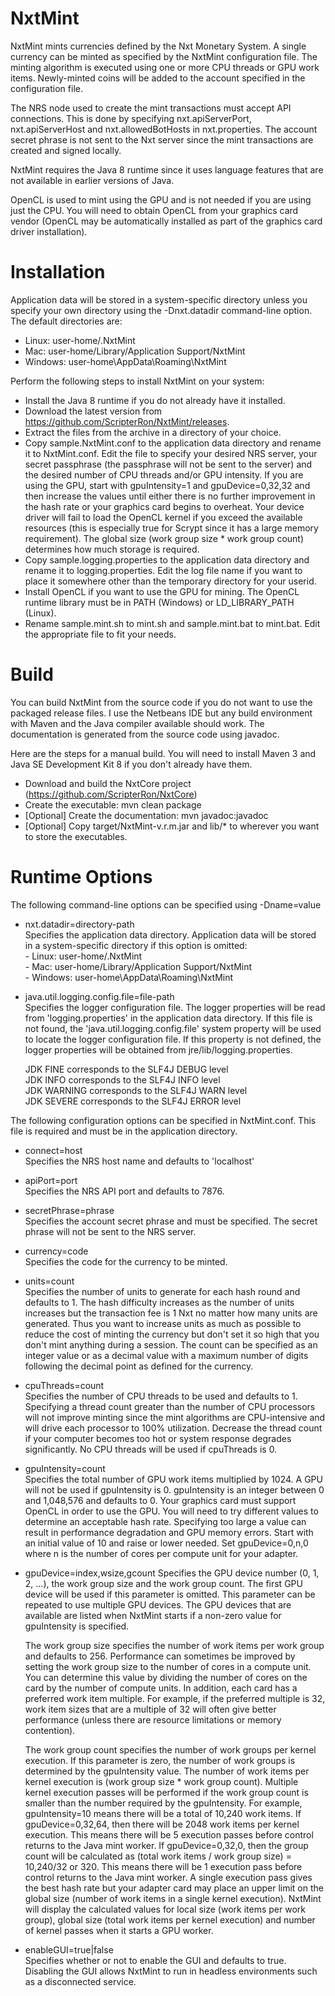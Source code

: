 NxtMint
=======

NxtMint mints currencies defined by the Nxt Monetary System.  A single currency can be minted as specified by the NxtMint configuration file.  The minting algorithm is executed using one or more CPU threads or GPU work items.  Newly-minted coins will be added to the account specified in the configuration file.     

The NRS node used to create the mint transactions must accept API connections.  This is done by specifying nxt.apiServerPort, nxt.apiServerHost and nxt.allowedBotHosts in nxt.properties.  The account secret phrase is not sent to the Nxt server since the mint transactions are created and signed locally.  

NxtMint requires the Java 8 runtime since it uses language features that are not available in earlier versions of Java.   

OpenCL is used to mint using the GPU and is not needed if you are using just the CPU.  You will need to obtain OpenCL from your graphics card vendor (OpenCL may be automatically installed as part of the graphics card driver installation).


Installation
============

Application data will be stored in a system-specific directory unless you specify your own directory using the -Dnxt.datadir command-line option.  The default directories are:

  - Linux: user-home/.NxtMint	    
  - Mac: user-home/Library/Application Support/NxtMint    
  - Windows: user-home\AppData\Roaming\NxtMint	    
  
Perform the following steps to install NxtMint on your system:

  - Install the Java 8 runtime if you do not already have it installed.     
  - Download the latest version from https://github.com/ScripterRon/NxtMint/releases.       
  - Extract the files from the archive in a directory of your choice.   
  - Copy sample.NxtMint.conf to the application data directory and rename it to NxtMint.conf.  Edit the file to specify your desired NRS server, your secret passphrase (the passphrase will not be sent to the server) and the desired number of CPU threads and/or GPU intensity.  If you are using the GPU, start with gpuIntensity=1 and gpuDevice=0,32,32 and then increase the values until either there is no further improvement in the hash rate or your graphics card begins to overheat.  Your device driver will fail to load the OpenCL kernel if you exceed the available resources (this is especially true for Scrypt since it has a large memory requirement).  The global size (work group size * work group count) determines how much storage is required.    
  - Copy sample.logging.properties to the application data directory and rename it to logging.properties.  Edit the log file name if you want to place it somewhere other than the temporary directory for your userid.     
  - Install OpenCL if you want to use the GPU for mining.  The OpenCL runtime library must be in PATH (Windows) or LD_LIBRARY_PATH (Linux).
  - Rename sample.mint.sh to mint.sh and sample.mint.bat to mint.bat.  Edit the appropriate file to fit your needs. 


Build
=====

You can build NxtMint from the source code if you do not want to use the packaged release files.  I use the Netbeans IDE but any build environment with Maven and the Java compiler available should work.  The documentation is generated from the source code using javadoc.

Here are the steps for a manual build.  You will need to install Maven 3 and Java SE Development Kit 8 if you don't already have them.

  - Download and build the NxtCore project (https://github.com/ScripterRon/NxtCore)
  - Create the executable: mvn clean package    
  - [Optional] Create the documentation: mvn javadoc:javadoc    
  - [Optional] Copy target/NxtMint-v.r.m.jar and lib/* to wherever you want to store the executables.    


Runtime Options
===============

The following command-line options can be specified using -Dname=value

  - nxt.datadir=directory-path		
    Specifies the application data directory. Application data will be stored in a system-specific directory if this option is omitted:		
	    - Linux: user-home/.NxtMint	    
		- Mac: user-home/Library/Application Support/NxtMint    
		- Windows: user-home\AppData\Roaming\NxtMint	    
	
  - java.util.logging.config.file=file-path		
    Specifies the logger configuration file. The logger properties will be read from 'logging.properties' in the application data directory. If this file is not found, the 'java.util.logging.config.file' system property will be used to locate the logger configuration file. If this property is not defined, the logger properties will be obtained from jre/lib/logging.properties.
	
    JDK FINE corresponds to the SLF4J DEBUG level	
	JDK INFO corresponds to the SLF4J INFO level	
	JDK WARNING corresponds to the SLF4J WARN level		
	JDK SEVERE corresponds to the SLF4J ERROR level		

The following configuration options can be specified in NxtMint.conf.  This file is required and must be in the application directory.	

  - connect=host    
    Specifies the NRS host name and defaults to 'localhost'		
	
  - apiPort=port		
	Specifies the NRS API port and defaults to 7876.    
    
  - secretPhrase=phrase     
    Specifies the account secret phrase and must be specified.  The secret phrase will not be sent to the NRS server.   
    
  - currency=code      
    Specifies the code for the currency to be minted.       

  - units=count     
    Specifies the number of units to generate for each hash round and defaults to 1.  The hash difficulty increases as the number of units increases but the transaction fee is 1 Nxt no matter how many units are generated.  Thus you want to increase units as much as possible to reduce the cost of minting the currency but don't set it so high that you don't mint anything during a session.  The count can be specified as an integer value or as a decimal value with a maximum number of digits following the decimal point as defined for the currency.        
    
  - cpuThreads=count       
    Specifies the number of CPU threads to be used and defaults to 1.  Specifying a thread count greater than the number of CPU processors will not improve minting since the mint algorithms are CPU-intensive and will drive each processor to 100% utilization.  Decrease the thread count if your computer becomes too hot or system response degrades significantly.  No CPU threads will be used if cpuThreads is 0.     
    
  - gpuIntensity=count    
    Specifies the total number of GPU work items multiplied by 1024.  A GPU will not be used if gpuIntensity is 0.  gpuIntensity is an integer between 0 and 1,048,576 and defaults to 0.  Your graphics card must support OpenCL in order to use the GPU.  You will need to try different values to determine an acceptable hash rate.  Specifying too large a value can result in performance degradation and GPU memory errors.  Start with an initial value of 10 and raise or lower needed.  Set gpuDevice=0,n,0 where n is the number of cores per compute unit for your adapter.      
    
  - gpuDevice=index,wsize,gcount
    Specifies the GPU device number (0, 1, 2, ...), the work group size and the work group count.  The first GPU device will be used if this parameter is omitted.  This parameter can be repeated to use multiple GPU devices.  The GPU devices that are available are listed when NxtMint starts if a non-zero value for gpuIntensity is specified.  

    The work group size specifies the number of work items per work group and defaults to 256.  Performance can sometimes be improved by setting the work group size to the number of cores in a compute unit.  You can determine this value by dividing the number of cores on the card by the number of compute units.  In addition, each card has a preferred work item multiple.  For example, if the preferred multiple is 32, work item sizes that are a multiple of 32 will often give better performance (unless there are resource limitations or memory contention).    
    
    The work group count specifies the number of work groups per kernel execution.  If this parameter is zero, the number of work groups is determined by the gpuIntensity value.  The number of work items per kernel execution is (work group size * work group count).  Multiple kernel execution passes will be performed if the work group count is smaller than the number required by the gpuIntensity.  For example, gpuIntensity=10 means there will be a total of 10,240 work items.  If gpuDevice=0,32,64, then there will be 2048 work items per kernel execution.  This means there will be 5 execution passes before control returns to the Java mint worker.  If gpuDevice=0,32,0, then the group count will be calculated as (total work items / work group size) = 10,240/32 or 320.  This means there will be 1 execution pass before control returns to the Java mint worker.  A single execution pass gives the best hash rate but your adapter card may place an upper limit on the global size (number of work items in a single kernel execution).  NxtMint will display the calculated values for local size (work items per work group), global size (total work items per kernel execution) and number of kernel passes when it starts a GPU worker.
    
  - enableGUI=true|false      
    Specifies whether or not to enable the GUI and defaults to true.  Disabling the GUI allows NxtMint to run in headless environments such as a disconnected service.      
	

